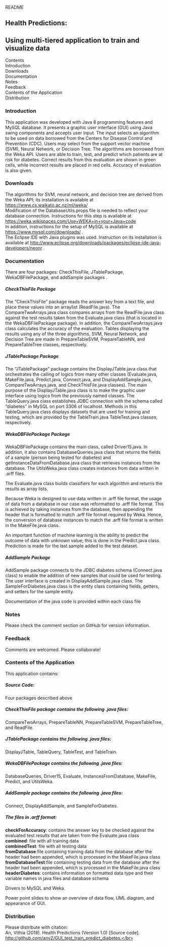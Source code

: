 README
## Health Predictions:
## Using multi-tiered application to train and visualize data

Contents</br>
Introduction</br>
Downloads</br>
Documentation</br>
Notes</br>
Feedback</br>
Contents of the Application</br>
Distribution</br>

### Introduction</br>
This application was developed with Java 8 programming features and MySQL database. It presents a graphic user interface (GUI) using Java swing components and accepts user input. The input selects an algorithm to be used on data borrowed from the Centers for Disease Control and Prevention (CDC). Users may select from the support vector machine (SVM), Neural Network, or Decision Tree. The algorithms are borrowed from the Weka API. Users are able to train, test, and predict which patients are at risk for diabetes. Correct results from this evaluation are shown in green cells, while incorrect results are placed in red cells. Accuracy of evaluation is also given. </br>

### Downloads</br>
The algorithms for SVM, neural network, and decision tree are derived from the Weka API; its installation is available at https://www.cs.waikato.ac.nz/ml/weka/ </br>
Modification of the DatabaseUtils.props file is needed to reflect your database connection. Instructions for this step is available at https://weka.wikispaces.com/Use+WEKA+in+your+Java+code </br>
In addition, instructions for the setup of MySQL is available at https://www.mysql.com/downloads/ .</br>
The Eclipse IDE with Java plugins was used.
Instruction on its installation is available at http://www.eclipse.org/downloads/packages/eclipse-ide-java-developers/neonr . </br>

### Documentation</br>
There are four packages: CheckThisFile, JTablePackage, WekaDBFilePackage, and addSample packages .</p>
##### CheckThisFile Package</br>
The “CheckThisFile” package reads the answer key from a text file, and place these values into an arraylist (ReadFile.java). The CompareTwoArrays.java class compares arrays from the ReadFile.java class against the test results taken from the Evaluate.java class (that is located in the WekaDBFilePackage package). In addition, the CompareTwoArrays.java class calculates the accuracy of the evaluation. Tables displaying the results using any of the three algorithms, SVM, Neural Network, and Decision Tree are made in PrepareTableSVM, PrepareTableNN, and PrepareTableTree classes, respectively.</br>

##### JTablePackage Package</br>
The “JTablePackage” package contains the DisplayJTable.java class that orchestrates the calling of logics from many other classes (Evaluate.java, MakeFile.java, Predict.java, Connect.java, and DisplayAddSample.java, CompareTwoArrays.java, and CheckThisFile.java classes). The main purpose of the DisplayJTable.java class is to make the graphic user interface using logics from the previously named classes. The TableQuery.java class establishes JDBC connection with the schema called “diabetes” in MySQL on port 3306 of localhost. Methods in this TableQuery.java class displays datasets that are used for training and testing, which are provided by the TableTrain.java TableTest.java classes, respectively.</br>

##### WekaDBFilePackage Package</br>
WekaDBFilePackage contains the main class, called Driver15.java. In addition, it also contains DatabaseQueries.java class that returns the fields of a sample (person being tested for diabetes) and getInstanceDataFromDatabase.java class that retrieves instances from the database. The UtilsWeka.java class creates instances from data written in .arff files.</br>

The Evaluate.java class builds classifiers for each algorithm and returns the results as array lists.</br>

Because Weka is designed to use data written in .arff file format, the usage of data from a database in our case was reformatted to .arff file format. This is achieved by taking instances from the database, then appending the header that is formatted to match .arff file format required by Weka. Hence, the conversion of database instances to match the .arff file format is written in the MakeFile.java class.</br>

An important function of machine learning is the ability to predict the outcome of data with unknown value; this is done in the Predict.java class. Prediction is made for the last sample added to the test dataset.</br>

##### AddSample Package</br>
AddSample package connects to the JDBC diabetes schema (Connect.java class) to enable the addition of new samples that could be used for testing. The user interface is created in DisplayAddSample.java class. The SampleForDiabetes.java class is the entity class containing fields, getters, and setters for the sample entity.</br>

Documentation of the java code is provided within each class file</br>

### Notes</br>
Please check the comment section on GitHub for version information.</br>

### Feedback</br>
Comments are welcomed. Please collaborate!</br>

### Contents of the Application</br>
This application contains:</br>

##### Source Code:</br>
Four packages described above</br>
##### CheckThisFile package contains the following .java files:</br>
CompareTwoArrays,
PrepareTableNN,
PrepareTableSVM,
PrepareTableTree, and
ReadFile.
##### JTablePackage contains the following .java files:</br>
DisplayJTable,
TableQuery,
TableTest, and
TableTrain.
##### WekaDBFilePackage contains the following .java files:</br>
DatabaseQueries,
Driver15,
Evaluate,
InstancesFromDatabase,
MakeFile,
Predict, and
UtilsWeka.
##### AddSample package contains the following .java files:</br>
Connect,
DisplayAddSample, and
SampleForDiabetes.
##### The files in .arff format:</br>
**checkForAccuracy**: contains the answer key to be checked against the evaluated test results that are taken from the Evaluate.java class</br>
**combined**: file with all training data </br>
**combinedTest**: file with all testing data </br>
**fromDatabase**:file containing training data from the database after the header had been appended, which is processed in the MakeFile.java class</br>
**fromDatabaseTest**:file containing testing data from the database after the header had been appended, which is processed in the MakeFile.java class</br>
**headerDiabetes**: contains information on formatted data type and their variable names in java files and database schema</br>

Drivers to MySQL and Weka.</br>

Power point slides to show an overview of data flow, UML diagram, and appearance of GUI.</br>

### Distribution</br>
Please distribute with citation:</br>
An, Vithia (2018). Health Predictions (Version 1.0) [Source code]. http://github.com/anv2/GUI_test_train_predict_diabetes.</br>
